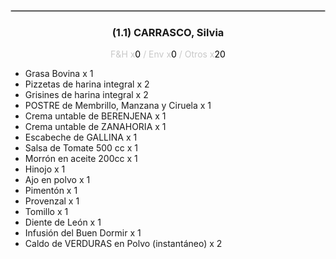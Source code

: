 <hr style='border:1px solid rgb(200,200,200)'>
<div style='page-break-inside: avoid'>

<div style='text-align:center'>

<h3> (1.1) CARRASCO, <span class='grey'>Silvia</span></h3>

<p  style='color:rgb(200,200,200)'>F&H x<span  style='color:black'>0</span> / Env x<span  style='color:black'>0</span> / Otros x<span  style='color:black'>20</span></p>
</div>

<ul>
<li class='li-horizontal'> Grasa Bovina x 1</li>
<li class='li-horizontal'> Pizzetas de harina integral x 2</li>
<li class='li-horizontal'> Grisines de harina integral x 2</li>
<li class='li-horizontal'> POSTRE de Membrillo, Manzana y Ciruela x 1</li>
<li class='li-horizontal'> Crema untable de BERENJENA x 1</li>
<li class='li-horizontal'> Crema untable de ZANAHORIA x 1</li>
<li class='li-horizontal'> Escabeche de GALLINA x 1</li>
<li class='li-horizontal'> Salsa de Tomate 500 cc x 1</li>
<li class='li-horizontal'> Morrón en aceite 200cc x 1</li>
<li class='li-horizontal'> Hinojo x 1</li>
<li class='li-horizontal'> Ajo en polvo x 1</li>
<li class='li-horizontal'> Pimentón x 1</li>
<li class='li-horizontal'> Provenzal x 1</li>
<li class='li-horizontal'> Tomillo x 1</li>
<li class='li-horizontal'> Diente de León x 1</li>
<li class='li-horizontal'> Infusión del Buen Dormir x 1</li>
<li class='li-horizontal'> Caldo de VERDURAS en Polvo (instantáneo) x 2</li>
</ul>
</div>

